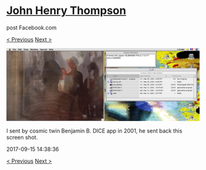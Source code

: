 # [John Henry Thompson](../README.md)
post Facebook.com

[< Previous](2017-09-15-1.md) [Next >](2017-09-15-3.md)

[![](../media/2017-09-15/Timeline-Photos-I-sent-by-cosmic-twin-Benjamin-B-DICE-app-in-200.jpg)](../README.md)

I sent by cosmic twin Benjamin B. DICE app in 2001, he sent back this screen shot.

2017-09-15 14:38:36

[< Previous](2017-09-15-1.md) [Next >](2017-09-15-3.md)